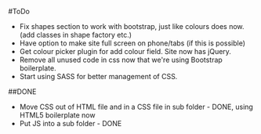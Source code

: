 #ToDo
- Fix shapes section to work with bootstrap, just like colours does now. (add classes in shape factory etc.)
- Have option to make site full screen on phone/tabs (if this is possible)
- Get colour picker plugin for add colour field. Site now has jQuery.
- Remove all unused code in css now that we're using Bootstrap boilerplate.
- Start using SASS for better management of CSS.

##DONE
- Move CSS out of HTML file  and in a CSS file in sub folder - DONE, using HTML5 boilerplate now
- Put JS into a sub folder - DONE